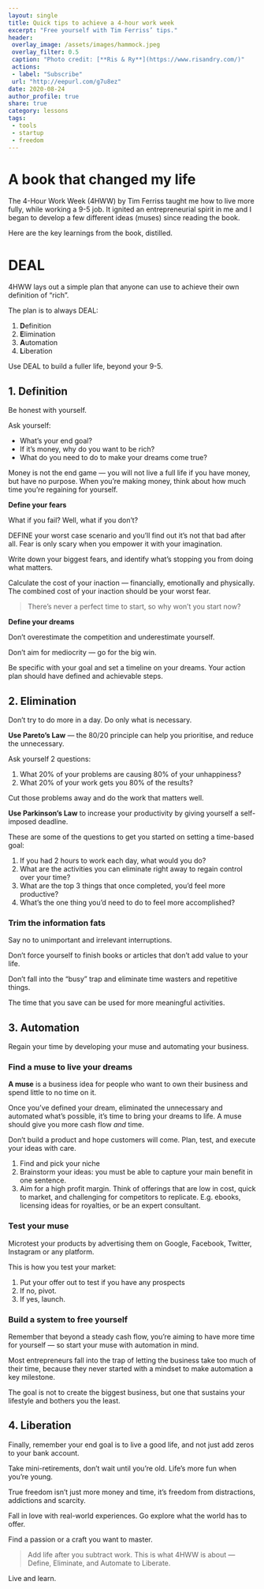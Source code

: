 ```yaml
---
layout: single
title: Quick tips to achieve a 4-hour work week 
excerpt: "Free yourself with Tim Ferriss’ tips."
header:
 overlay_image: /assets/images/hammock.jpeg
 overlay_filter: 0.5
 caption: "Photo credit: [**Ris & Ry**](https://www.risandry.com/)"
 actions:
 - label: "Subscribe"
 url: "http://eepurl.com/g7u8ez"
date: 2020-08-24
author_profile: true
share: true 
category: lessons
tags:
 - tools
 - startup
 - freedom
---
```


# A book that changed my life

The 4-Hour Work Week (4HWW) by Tim Ferriss taught me how to live more fully, while working a 9-5 job. It ignited an entrepreneurial spirit in me and I began to develop a few different ideas (muses) since reading the book. 

Here are the key learnings from the book, distilled.

# DEAL

4HWW lays out a simple plan that anyone can use to achieve their own definition of “rich”.

The plan is to always DEAL:
1. **D**efinition 
2. **E**limination
3. **A**utomation
4. **L**iberation

Use DEAL to build a fuller life, beyond your 9-5. 

## 1. Definition

Be honest with yourself.

Ask yourself:
- What’s your end goal?
- If it’s money, why do you want to be rich?
- What do you need to do to make your dreams come true?

Money is not the end game — you will not live a full life if you have money, but have no purpose. When you’re making money, think about how much time you’re regaining for yourself. 

**Define your fears**

What if you fail? Well, what if you don’t?

DEFINE your worst case scenario and you’ll find out it’s not that bad after all. Fear is only scary when you empower it with your imagination. 

Write down your biggest fears, and identify what’s stopping you from doing what matters.

Calculate the cost of your inaction — financially, emotionally and physically. The combined cost of your inaction should be your worst fear. 

> There’s never a perfect time to start, so why won’t you start now?

**Define your dreams** 

Don’t overestimate the competition and underestimate yourself. 

Don’t aim for mediocrity — go for the big win. 

Be specific with your goal and set a timeline on your dreams. Your action plan should have defined and achievable steps.

## 2. Elimination

Don’t try to do more in a day. Do only what is necessary.

**Use Pareto’s Law** — the 80/20 principle can help you prioritise, and reduce the unnecessary. 

Ask yourself 2 questions:
1. What 20% of your problems are causing 80% of your unhappiness?
2. What 20% of your work gets you 80% of the results?

Cut those problems away and do the work that matters well. 

**Use Parkinson’s Law** to increase your productivity by giving yourself a self-imposed deadline. 

These are some of the questions to get you started on setting a time-based goal:
1. If you had 2 hours to work each day, what would you do?
2. What are the activities you can eliminate right away to regain control over your time?
3. What are the top 3 things that once completed, you’d feel more productive?
4. What’s the one thing you’d need to do to feel more accomplished?

### Trim the information fats

Say no to unimportant and irrelevant interruptions. 

Don’t force yourself to finish books or articles that don’t add value to your life.

Don’t fall into the “busy” trap and eliminate time wasters and repetitive things. 

The time that you save can be used for more meaningful activities.

## 3. Automation

Regain your time by developing your muse and automating your business.

### Find a muse to live your dreams

**A muse** is a business idea for people who want to own their business and spend little to no time on it.

Once you’ve defined your dream, eliminated the unnecessary and automated what’s possible, it’s time to bring your dreams to life. A muse should give you more cash flow *and* time.

Don’t build a product and hope customers will come. Plan, test, and execute your ideas with care. 

1. Find and pick your niche
2. Brainstorm your ideas: you must be able to capture your main benefit in one sentence. 
3. Aim for a high profit margin. Think of offerings that are low in cost, quick to market, and challenging for competitors to replicate. E.g. ebooks, licensing ideas for royalties, or be an expert consultant. 

### Test your muse

Microtest your products by advertising them on Google, Facebook, Twitter, Instagram or any platform.

This is how you test your market:
1. Put your offer out to test if you have any prospects 
2. If no, pivot. 
3. If yes, launch. 

### Build a system to free yourself 

Remember that beyond a steady cash flow, you’re aiming to have  more time for yourself — so start your muse with automation in mind. 

Most entrepreneurs fall into the trap of letting the business take too much of their time, because they never started with a mindset to make automation a key milestone. 

The goal is not to create the biggest business, but one that sustains your lifestyle and bothers you the least. 

## 4. Liberation

Finally, remember your end goal is to live a good life, and not just add zeros to your bank account. 

Take mini-retirements, don’t wait until you’re old. Life’s more fun when you’re young.

True freedom isn’t just more money and time, it’s freedom from distractions, addictions and scarcity. 

Fall in love with real-world experiences. Go explore what the world has to offer.

Find a passion or a craft you want to master.

> Add life after you subtract work. This is what 4HWW is about — Define, Eliminate, and Automate to Liberate.

Live and learn. 


